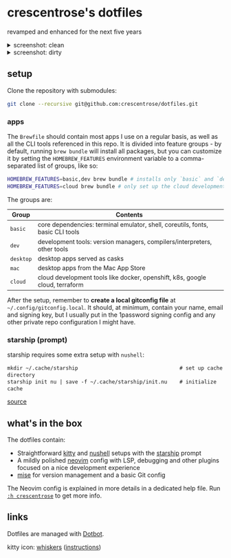 # crescentrose's dotfiles

revamped and enhanced for the next five years

<details>
<summary>screenshot: clean</summary>

![nvim and kitty setup, clean](./nvim-clean.png)

</details>

<details>
<summary>screenshot: dirty</summary>

![nvim and kitty setup, dirty](./nvim-dirty.png)

</details>

## setup

Clone the repository with submodules:

```sh
git clone --recursive git@github.com:crescentrose/dotfiles.git
```

### apps

The `Brewfile` should contain most apps I use on a regular basis, as well as all the CLI tools
referenced in this repo. It is divided into feature groups - by default, running `brew bundle` will
install all packages, but you can customize it by setting the `HOMEBREW_FEATURES` environment
variable to a comma-separated list of groups, like so:

```sh
HOMEBREW_FEATURES=basic,dev brew bundle # installs only `basic` and `dev` groups
HOMEBREW_FEATURES=cloud brew bundle # only set up the cloud development tools
```

The groups are:

| Group     | Contents                                                                       |
| --------- | ------------------------------------------------------------------------------ |
| `basic`   | core dependencies: terminal emulator, shell, coreutils, fonts, basic CLI tools |
| `dev`     | development tools: version managers, compilers/interpreters, other tools       |
| `desktop` | desktop apps served as casks                                                   |
| `mac`     | desktop apps from the Mac App Store                                            |
| `cloud`   | cloud development tools like docker, openshift, k8s, google cloud, terraform   |

After the setup, remember to **create a local gitconfig file** at `~/.config/gitconfig.local`. It
should, at minimum, contain your name, email and signing key, but I usually put in the 1password
signing config and any other private repo configuration I might have.

### starship (prompt)

starship requires some extra setup with `nushell`:

```nu
mkdir ~/.cache/starship                                 # set up cache directory
starship init nu | save -f ~/.cache/starship/init.nu    # initialize cache
```

[source](https://starship.rs/guide/#%F0%9F%9A%80-installation)

## what's in the box

The dotfiles contain:

- Straightforward [kitty](https://github.com/kovidgoyal/kitty) and
  [nushell](https://www.nushell.sh/) setups with the [starship](https://starship.rs/) prompt
- A mildly polished [neovim](https://neovim.io/) config with LSP, debugging and other plugins
  focused on a nice development experience
- [mise](https://mise.jdx.dev/) for version management and a basic Git config

The Neovim config is explained in more details in a dedicated help file. Run
[`:h crescentrose`](./config/nvim/doc/crescentrose.txt) to get more info.

## links

Dotfiles are managed with [Dotbot](https://github.com/anishathalye/dotbot).

kitty icon: [whiskers](https://github.com/igrmk/whiskers)
([instructions](https://sw.kovidgoyal.net/kitty/faq/#i-do-not-like-the-kitty-icon))
